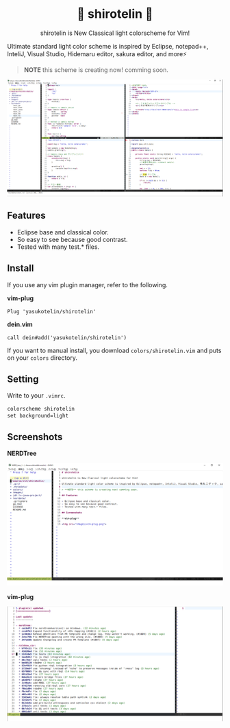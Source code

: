 <h1 align="center">🎉 shirotelin 🎉</h1>

<p align="center">shirotelin is New Classical light colorscheme for Vim!</p>

Ultimate standard light color scheme is inspired by Eclipse, notepad++, InteliJ, Visual Studio, Hidemaru editor, sakura editor, and more⚡

> **NOTE** this scheme is creating now! comming soon.

<img src="images/title.png">

## Features

- Eclipse base and classical color.
- So easy to see because good contrast.
- Tested with many test.* files.

## Install

If you use any vim plugin manager, refer to the following.

**vim-plug**

```vim
Plug 'yasukotelin/shirotelin'
```

**dein.vim**

```vim
call dein#add('yasukotelin/shirotelin')
```

If you want to manual install, you download `colors/shirotelin.vim` and puts on your `colors` directory.

## Setting

Write to your `.vimrc`.

```vimrc
colorscheme shirotelin
set background=light
```

## Screenshots

**NERDTree**

<img src="images/NERDTree.png">

**vim-plug**

<img src="images/vim-plug.png">
